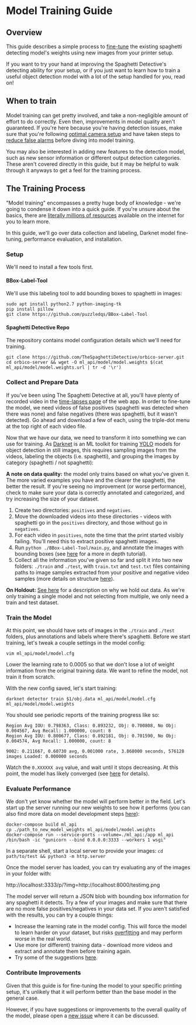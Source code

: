 # Model Training Guide

## Overview

This guide describes a simple process to [fine-tune](https://stats.stackexchange.com/a/387095) the existing spaghetti detecting model's weights using new images from your printer setup.

If you want to try your hand at improving the Spaghetti Detective's detecting ability for your setup, or if you just want to learn how to train a useful object detection model with a lot of the setup handled for you, read on!

## When to train

Model training can get pretty involved, and take a non-negligible amount of effort to do correctly. Even then, improvements in model quality aren't guaranteed. If you're here because you're having
detection issues, make sure that you're following [optimal camera setup](https://www.thespaghettidetective.com/docs/optimal-camera-setup/) and have taken steps to [reduce false alarms](https://www.thespaghettidetective.com/docs/failure-detection-false-alarms/#what-can-i-do-to-minimize-the-chance-of-false-alarms) before diving into model training.

You may also be interested in adding new features to the detection model, such as new sensor information or different output detection categories. These aren't covered directly in this guide, but it may be helpful to walk through it anyways to
get a feel for the training process.

## The Training Process

"Model training" encompasses a pretty huge body of knowledge - we're going to condense it down into a quick guide. If you're unsure about the basics, there are [literally millions of resources](https://www.google.com/search?q=ml+model+training) available on the internet for you to learn more.

In this guide, we'll go over data collection and labeling, Darknet model fine-tuning, performance evaluation, and installation.

### Setup

We'll need to install a few tools first.

#### BBox-Label-Tool

We'll use this labeling tool to add bounding boxes to spaghetti in images:

```shell
sudo apt install python2.7 python-imaging-tk
pip install pillow
git clone https://github.com/puzzledqs/BBox-Label-Tool
```

#### Spaghetti Detective Repo

The repository contains model configuration details which we'll need for training.

```shell
git clone https://github.com/TheSpaghettiDetective/orbico-server.git
cd orbico-server && wget -O ml_api/model/model.weights $(cat ml_api/model/model.weights.url | tr -d '\r')
```

### Collect and Prepare Data

If you've been using The Spaghetti Detective at all, you'll have plenty of recorded video in the [time-lapses page](https://app.thespaghettidetective.com/prints/) of the web app. In order to fine-tune the model, we need videos of false positives (spaghetti was detected when there was none) and false negatives (there was spaghetti, but it wasn't detected). Go ahead and download a few of each, using the triple-dot menu at the top right of each video file. 


Now that we have our data, we need to transform it into something we can use for training. As [Darknet](https://github.com/AlexeyAB/darknet) is an ML toolkit for training [YOLO](https://pjreddie.com/darknet/yolo/) models for object detection in still images, this requires sampling images from the videos, labeling the objects (i.e. spaghetti), and grouping the images by category (spaghetti / not spaghetti):
 
**A note on data quality:** the model only trains based on what you've given it. The more varied examples you have and the clearer the spaghetti, the better the result. If you're seeing no improvement (or worse performance), check to make sure your data is correctly annotated and categorized, and try increasing the size of your dataset.

1. Create two directories: `positives` and `negatives`. 
2. Move the downloaded videos into these directories - videos with spaghetti go in the `positives` directory, and those without go in `negatives`.
4. For each video in `positives`, note the time that the print started visibly failing. You'll need this to extract positive spaghetti images.
5. Run `python ./BBox-Label-Tool/main.py`, and annotate the images with bounding boxes (see [here](https://texas-aerial-robotics.github.io/md_yoloTraining.html) for a more in depth tutorial).
6. Collect all the information you've given so far and split it into two new folders: `./train` and `./test`, with `train.txt` and `test.txt` files containing paths to image samples extracted from your positive and negative video samples (more details on structure [here](https://github.com/AlexeyAB/darknet#how-to-train-to-detect-your-custom-objects)).

**On Holdout:** [See here](https://vitalflux.com/hold-out-method-for-training-machine-learning-model/) for a description on why we hold out data. As we're only training a single model and not selecting from multiple, we only need a train and test dataset.

### Train the Model

At this point, we should have sets of images in the `./train` and `./test` folders, plus annotations and labels where there's spaghetti. Before we start training, let's tweak a couple settings in the model config:

```shell
vim ml_api/model/model.cfg
```

Lower the learning rate to 0.0005 so that we don't lose a lot of weight information from the original training data. We want to refine the model, not train it from scratch.

With the new config saved, let's start training:

```shell
darknet detector train $1/obj.data ml_api/model/model.cfg ml_api/model/model.weights
```

You should see periodic reports of the training progress like so:
```
Region Avg IOU: 0.798363, Class: 0.893232, Obj: 0.700808, No Obj: 0.004567, Avg Recall: 1.000000, count: 8 
Region Avg IOU: 0.800677, Class: 0.892181, Obj: 0.701590, No Obj: 0.004574, Avg Recall: 1.000000, count: 8

9002: 0.211667, 0.60730 avg, 0.001000 rate, 3.868000 seconds, 576128 images Loaded: 0.000000 seconds
```

Watch the `0.XXXXXX avg` value, and wait until it stops decreasing. At this point, the model has likely converged (see [here](https://github.com/AlexeyAB/darknet#when-should-i-stop-training) for details).

### Evaluate Performance

We don't yet know whether the model will perform better in the field. Let's start up the server running our new weights to see how it performs (you can also find more data on model development steps [here](https://github.com/TheSpaghettiDetective/orbico-server/blob/master/docs/model_development.md)):

```
docker-compose build ml_api
cp ./path_to_new_model_weights ml_api/model/model.weights
docker-compose run --service-ports --volume=./ml_api:/app ml_api /bin/bash -ic "gunicorn --bind 0.0.0.0:3333 --workers 1 wsgi"
```

In a separate shell, start a local server to provide your images: `cd path/to/test && python3 -m http.server`

Once the model server has loaded, you can try evaluating any of the images in your folder with:

http://localhost:3333/p/?img=http://localhost:8000/testimg.png

The model server will return a JSON blob with bounding box information for any spaghetti it detects. Try a few of your images and make sure that there are no more false positives/negatives in your data set. If you aren't satisfied with the results, you can try a couple things:

* Increase the learning rate in the model config. This will force the model to learn harder on your dataset, but risks [overfitting](https://elitedatascience.com/overfitting-in-machine-learning) and may perform worse in the real world.
* Use more (or different) training data - download more videos and extract and annotate them before training again.
* Try some of the suggestions [here](https://github.com/AlexeyAB/darknet#how-to-improve-object-detection).

### Contribute Improvements

Given that this guide is for fine-tuning the model to your specific printing setup, it's unlikely that it will perform better than the base model in the general case. 

However, if you have suggestions or improvements to the overall quality of the model, please open a [new issue](https://github.com/TheSpaghettiDetective/orbico-server/issues/new/choose) where it can be discussed. 

